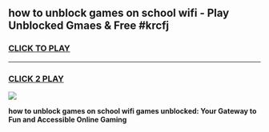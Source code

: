 
## how to unblock games on school wifi - Play Unblocked Gmaes & Free #krcfj
<h3>
<a href="https://premium.freeplayer.one?title=how_to_unblock_games_on_school_wifi&ref=03M">CLICK TO PLAY</a></h3>
<hr>

<h3>
<a href="https://premium.freeplayer.one?title=how_to_unblock_games_on_school_wifi&ref=03M">CLICK 2 PLAY</a>
  
</h3>

<a href="https://premium.freeplayer.one?title=how_to_unblock_games_on_school_wifi&ref=03M"><img src="https://clearcache.store/games.png"></a>


**how to unblock games on school wifi games unblocked: Your Gateway to Fun and Accessible Online Gaming**
